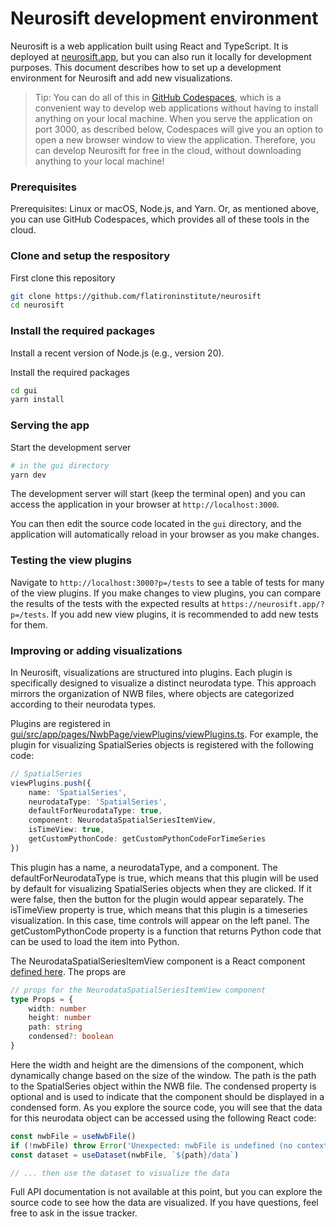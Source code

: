 # Neurosift development environment

Neurosift is a web application built using React and TypeScript. It is deployed at [neurosift.app](https://neurosift.app), but you can also run it locally for development purposes. This document describes how to set up a development environment for Neurosift and add new visualizations.

> Tip: You can do all of this in [GitHub Codespaces](https://github.com/features/codespaces), which is a convenient way to develop web applications without having to install anything on your local machine. When you serve the application on port 3000, as described below, Codespaces will give you an option to open a new browser window to view the application. Therefore, you can develop Neurosift for free in the cloud, without downloading anything to your local machine!

### Prerequisites

Prerequisites: Linux or macOS, Node.js, and Yarn. Or, as mentioned above, you can use GitHub Codespaces, which provides all of these tools in the cloud.

### Clone and setup the respository

First clone this repository

```bash
git clone https://github.com/flatironinstitute/neurosift
cd neurosift
```

### Install the required packages

Install a recent version of Node.js (e.g., version 20).

Install the required packages

```bash
cd gui
yarn install
```

### Serving the app

Start the development server

```bash
# in the gui directory
yarn dev
```

The development server will start (keep the terminal open) and you can access the application in your browser at `http://localhost:3000`.

You can then edit the source code located in the `gui` directory, and the application will automatically reload in your browser as you make changes.

### Testing the view plugins

Navigate to `http://localhost:3000?p=/tests` to see a table of tests for many of the view plugins. If you make changes to view plugins, you can compare the results of the tests with the expected results at `https://neurosift.app/?p=/tests`. If you add new view plugins, it is recommended to add new tests for them.

### Improving or adding visualizations

In Neurosift, visualizations are structured into plugins. Each plugin is specifically designed to visualize a distinct neurodata type. This approach mirrors the organization of NWB files, where objects are categorized according to their neurodata types.

Plugins are registered in [gui/src/app/pages/NwbPage/viewPlugins/viewPlugins.ts](https://github.com/flatironinstitute/neurosift/blob/main/gui/src/app/pages/NwbPage/viewPlugins/viewPlugins.ts). For example, the plugin for visualizing SpatialSeries objects is registered with the following code:

```typescript
// SpatialSeries
viewPlugins.push({
    name: 'SpatialSeries',
    neurodataType: 'SpatialSeries',
    defaultForNeurodataType: true,
    component: NeurodataSpatialSeriesItemView,
    isTimeView: true,
    getCustomPythonCode: getCustomPythonCodeForTimeSeries
})
```

This plugin has a name, a neurodataType, and a component. The defaultForNeurodataType is true, which means that this plugin will be used by default for visualizing SpatialSeries objects when they are clicked. If it were false, then the button for the plugin would appear separately. The isTimeView property is true, which means that this plugin is a timeseries visualization. In this case, time controls will appear on the left panel. The getCustomPythonCode property is a function that returns Python code that can be used to load the item into Python.

The NeurodataSpatialSeriesItemView component is a React component [defined here](https://github.com/flatironinstitute/neurosift/blob/main/gui/src/app/pages/NwbPage/viewPlugins/SpatialSeries/SpatialSeriesWidget/NeurodataSpatialSeriesItemView.tsx). The props are

```typescript
// props for the NeurodataSpatialSeriesItemView component
type Props = {
    width: number
    height: number
    path: string
    condensed?: boolean
}
```

Here the width and height are the dimensions of the component, which dynamically change based on the size of the window. The path is the path to the SpatialSeries object within the NWB file. The condensed property is optional and is used to indicate that the component should be displayed in a condensed form. As you explore the source code, you will see that the data for this neurodata object can be accessed using the following React code:

```typescript
const nwbFile = useNwbFile()
if (!nwbFile) throw Error('Unexpected: nwbFile is undefined (no context provider)')
const dataset = useDataset(nwbFile, `${path}/data`)

// ... then use the dataset to visualize the data
```

Full API documentation is not available at this point, but you can explore the source code to see how the data are visualized. If you have questions, feel free to ask in the issue tracker.

